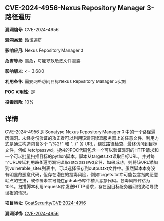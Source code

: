 ## CVE-2024-4956-Nexus Repository Manager 3-路径遍历

**漏洞编号:** CVE-2024-4956

**漏洞类型:** 路径遍历

**影响应用:** Nexus Repository Manager 3

**危害等级:** 高危，可能导致敏感文件泄露

**影响版本:** <= 3.68.0

**利用条件:** 需要网络访问目标Nexus Repository Manager 3实例

**POC 可用性:** 是

**投毒风险:** 10%

## 详情

CVE-2024-4956 是 Sonatype Nexus Repository Manager 3 中的一个路径遍历漏洞。未经身份验证的攻击者可以利用该漏洞读取服务器上的任意文件。利用方式是通过构造包含多个 "/%2F" 和 "../" 的 URL，绕过路径检查，最终访问到目标文件，例如 /etc/passwd。提供的POC代码包含一个可以验证漏洞的HTTP请求和一个可以批量扫描目标的python脚本。脚本从targets.txt读取目标URL，并对每个URL尝试利用路径遍历漏洞读取/etc/passwd文件，如果成功，则将该URL添加到vulnerable_sites列表中，可以选择保存到output.txt文件中。虽然脚本本身没有明显的恶意代码，但存在潜在的投毒风险，例如targets.txt中可能包含指向恶意站点的链接，或作者未来可能在github仓库中植入恶意代码。投毒风险评估为10%。扫描脚本利用requests库发送HTTP请求，存在因目标服务器网络波动导致误报的情况。

**项目地址:** [GoatSecurity/CVE-2024-4956](https://github.com/GoatSecurity/CVE-2024-4956)

**漏洞详情:** [CVE-2024-4956](https://nvd.nist.gov/vuln/detail/CVE-2024-4956)